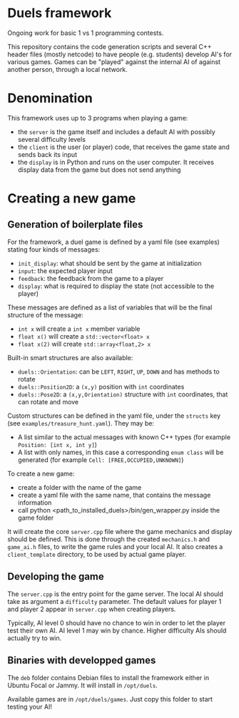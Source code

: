 # Duels framework

Ongoing work for basic 1 vs 1 programming contests.

This repository contains the code generation scripts and several C++ header files (mostly netcode) to have people (e.g. students) develop AI's for various games. Games can be "played" against the internal AI of against another person, through a local network.

# Denomination

This framework uses up to 3 programs when playing a game:
- the `server` is the game itself and includes a default AI with possibly several difficulty levels
- the `client` is the user (or player) code, that receives the game state and sends back its input
- the `display` is in Python and runs on the user computer. It receives display data from the game but does not send anything


# Creating a new game

## Generation of boilerplate files

For the framework, a duel game is defined by a yaml file (see examples) stating four kinds of messages:
- `init_display`: what should be sent by the game at initialization
- `input`: the expected player input
- `feedback`: the feedback from the game to a player
- `display`: what is required to display the state (not accessible to the player)

These messages are defined as a list of variables that will be the final structure of the message:
- `int x` will create a `int x` member variable
- `float x()` will create a `std::vector<float> x`
- `float x(2)` will create `std::array<float,2> x`

Built-in smart structures are also available:
- `duels::Orientation`: can be `LEFT`, `RIGHT`, `UP`, `DOWN` and has methods to rotate
- `duels::Position2D`: a `(x,y)` position with `int` coordinates
- `duels::Pose2D`: a `(x,y,Orientation)` structure with `int` coordinates, that can rotate and move

Custom structures can be defined in the yaml file, under the `structs` key (see `examples/treasure_hunt.yaml`). They may be:
- A list similar to the actual messages with known C++ types (for example `Position: [int x, int y]`)
- A list with only names, in this case a corresponding `enum class` will be generated (for example `Cell: [FREE,OCCUPIED,UNKNOWN]`)

To create a new game:
- create a folder with the name of the game
- create a yaml file with the same name, that contains the message information
- call python <path_to_installed_duels>/bin/gen_wrapper.py inside the game folder

It will create the core `server.cpp` file where the game mechanics and display should be defined.
This is done through the created `mechanics.h` and `game_ai.h` files, to write the game rules and your local AI.
It also creates a `client_template` directory, to be used by actual game player.

## Developing the game

The `server.cpp` is the entry point for the game server.  The local AI should take as argument a `difficulty` parameter. The default values for player 1 and player 2 appear in `server.cpp` when creating players.

Typically, AI level 0 should have no chance to win in order to let the player test their own AI. AI level 1 may win by chance. Higher difficulty AIs should actually try to win.

## Binaries with developped games

The `deb` folder contains Debian files to install the framework either in Ubuntu Focal or Jammy. It will install in `/opt/duels`.

Available games are in `/opt/duels/games`. Just copy this folder to start testing your AI!

